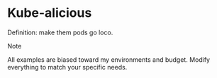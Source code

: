 # Kube-alicious

Definition: make them pods go loco.

> [!NOTE]
> All examples are biased toward my environments and budget.
> Modify everything to match your specific needs.
